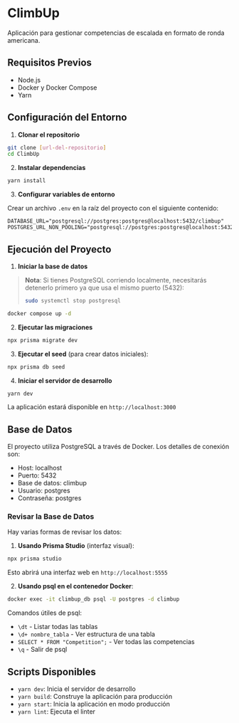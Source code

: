 # ClimbUp

Aplicación para gestionar competencias de escalada en formato de ronda americana.

## Requisitos Previos

- Node.js
- Docker y Docker Compose
- Yarn

## Configuración del Entorno

1. **Clonar el repositorio**
```bash
git clone [url-del-repositorio]
cd ClimbUp
```

2. **Instalar dependencias**
```bash
yarn install
```

3. **Configurar variables de entorno**

Crear un archivo `.env` en la raíz del proyecto con el siguiente contenido:
```
DATABASE_URL="postgresql://postgres:postgres@localhost:5432/climbup"
POSTGRES_URL_NON_POOLING="postgresql://postgres:postgres@localhost:5432/climbup"
```

## Ejecución del Proyecto

1. **Iniciar la base de datos**

> **Nota**: Si tienes PostgreSQL corriendo localmente, necesitarás detenerlo primero ya que usa el mismo puerto (5432):
> ```bash
> sudo systemctl stop postgresql
> ```

```bash
docker compose up -d
```

2. **Ejecutar las migraciones**
```bash
npx prisma migrate dev
```

3. **Ejecutar el seed** (para crear datos iniciales):
```bash
npx prisma db seed
```

4. **Iniciar el servidor de desarrollo**
```bash
yarn dev
```

La aplicación estará disponible en `http://localhost:3000`

## Base de Datos

El proyecto utiliza PostgreSQL a través de Docker. Los detalles de conexión son:

- Host: localhost
- Puerto: 5432
- Base de datos: climbup
- Usuario: postgres
- Contraseña: postgres

### Revisar la Base de Datos

Hay varias formas de revisar los datos:

1. **Usando Prisma Studio** (interfaz visual):
```bash
npx prisma studio
```
Esto abrirá una interfaz web en `http://localhost:5555`

2. **Usando psql en el contenedor Docker**:
```bash
docker exec -it climbup_db psql -U postgres -d climbup
```

Comandos útiles de psql:
- `\dt` - Listar todas las tablas
- `\d+ nombre_tabla` - Ver estructura de una tabla
- `SELECT * FROM "Competition";` - Ver todas las competencias
- `\q` - Salir de psql

## Scripts Disponibles

- `yarn dev`: Inicia el servidor de desarrollo
- `yarn build`: Construye la aplicación para producción
- `yarn start`: Inicia la aplicación en modo producción
- `yarn lint`: Ejecuta el linter
